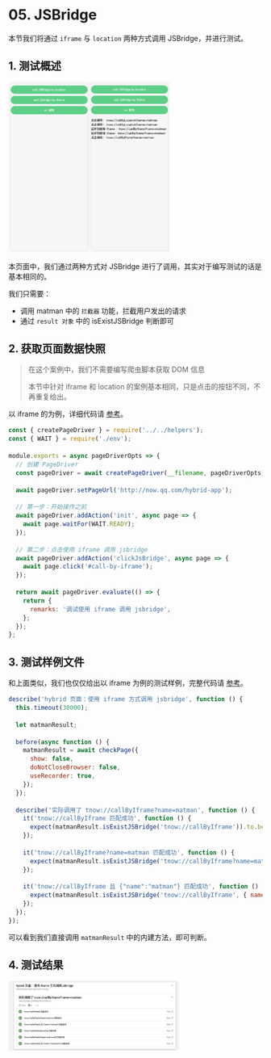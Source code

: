 # 05. JSBridge

本节我们将通过 `iframe` 与 `location` 两种方式调用 JSBridge，并进行测试。

## 1. 测试概述

<img src="./jsBridge.assets/image-20200723091822084.png" alt="image-20200723091822084" style="zoom:33%;" /><img src="./jsBridge.assets/image-20200723092148346.png" alt="image-20200723092148346" style="zoom:33%;" />

本页面中，我们通过两种方式对 JSBridge 进行了调用，其实对于编写测试的话是基本相同的。

我们只需要：

- 调用 matman 中的 `拦截器` 功能，拦截用户发出的请求
- 通过 `result 对象` 中的 isExistJSBridge 判断即可

## 2. 获取页面数据快照

> 在这个案例中，我们不需要编写爬虫脚本获取 DOM 信息
>
> 本节中针对 iframe 和 location 的案例基本相同，只是点击的按钮不同，不再重复给出。

以 iframe 的为例，详细代码请 [参考](https://github.com/matmanjs/matman-demo/tree/master/DevOps/matman-app/case_modules/page-hybrid-app)。

```js
const { createPageDriver } = require('../../helpers');
const { WAIT } = require('./env');

module.exports = async pageDriverOpts => {
  // 创建 PageDriver
  const pageDriver = await createPageDriver(__filename, pageDriverOpts);

  await pageDriver.setPageUrl('http://now.qq.com/hybrid-app');

  // 第一步：开始操作之前
  await pageDriver.addAction('init', async page => {
    await page.waitFor(WAIT.READY);
  });

  // 第二步：点击使用 iframe 调用 jsbridge
  await pageDriver.addAction('clickJsBridge', async page => {
    await page.click('#call-by-iframe');
  });

  return await pageDriver.evaluate(() => {
    return {
      remarks: '调试使用 iframe 调用 jsbridge',
    };
  });
};
```

## 3. 测试样例文件

和上面类似，我们也仅仅给出以 iframe 为例的测试样例，完整代码请 [参考](https://github.com/matmanjs/matman-demo/tree/master/test/e2e/page-hybrid-app)。

```js
describe('hybrid 页面：使用 iframe 方式调用 jsbridge', function () {
  this.timeout(30000);

  let matmanResult;

  before(async function () {
    matmanResult = await checkPage({
      show: false,
      doNotCloseBrowser: false,
      useRecorder: true,
    });
  });

  describe('实际调用了 tnow://callByIframe?name=matman', function () {
    it('tnow://callByIframe 匹配成功', function () {
      expect(matmanResult.isExistJSBridge('tnow://callByIframe')).to.be.true;
    });

    it('tnow://callByIframe?name=matman 匹配成功', function () {
      expect(matmanResult.isExistJSBridge('tnow://callByIframe?name=matman')).to.be.true;
    });

    it('tnow://callByIframe 且 {"name":"matman"} 匹配成功', function () {
      expect(matmanResult.isExistJSBridge('tnow://callByIframe', { name: 'matman' })).to.be.true;
    });
  });
});
```

可以看到我们直接调用 `matmanResult` 中的内建方法，即可判断。

## 4. 测试结果

<img src="./jsBridge.assets/image-20200723093418527.png" alt="image-20200723093418527" style="zoom:33%;" />

